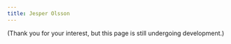 ```yaml
---
title: Jesper Olsson
---
```

(Thank you for your interest, but this page is still undergoing development.)

